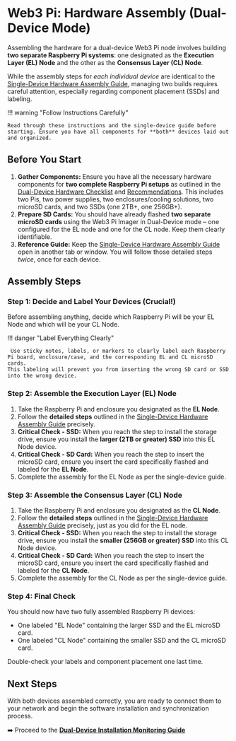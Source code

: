 # Web3 Pi: Hardware Assembly (Dual-Device Mode)

Assembling the hardware for a dual-device Web3 Pi node involves building **two separate Raspberry Pi systems**: one designated as the **Execution Layer (EL) Node** and the other as the **Consensus Layer (CL) Node**.

While the assembly steps for _each individual device_ are identical to the [Single-Device Hardware Assembly Guide](../single-mode/hardware-assembly.md), managing two builds requires careful attention, especially regarding component placement (SSDs) and labeling.

!!! warning "Follow Instructions Carefully"

    Read through these instructions and the single-device guide before starting. Ensure you have all components for **both** devices laid out and organized.

## Before You Start

1.  **Gather Components:** Ensure you have all the necessary hardware components for **two complete Raspberry Pi setups** as outlined in the [Dual-Device Hardware Checklist](./hardware-checklist.md) and [Recommendations](./hardware-recommendations.md). This includes two Pis, two power supplies, two enclosures/cooling solutions, two microSD cards, and two SSDs (one 2TB+, one 256GB+).
2.  **Prepare SD Cards:** You should have already flashed **two separate microSD cards** using the Web3 Pi Imager in Dual-Device mode – one configured for the EL node and one for the CL node. Keep them clearly identifiable.
3.  **Reference Guide:** Keep the [Single-Device Hardware Assembly Guide](../single-mode/hardware-assembly.md) open in another tab or window. You will follow those detailed steps _twice_, once for each device.

## Assembly Steps

### Step 1: Decide and Label Your Devices (Crucial!)

Before assembling anything, decide which Raspberry Pi will be your EL Node and which will be your CL Node.

!!! danger "Label Everything Clearly"

     Use sticky notes, labels, or markers to clearly label each Raspberry Pi board, enclosure/case, and the corresponding EL and CL microSD cards.
    This labeling will prevent you from inserting the wrong SD card or SSD into the wrong device.

### Step 2: Assemble the Execution Layer (EL) Node

1.  Take the Raspberry Pi and enclosure you designated as the **EL Node**.
2.  Follow the **detailed steps** outlined in the [Single-Device Hardware Assembly Guide](../single-mode/hardware-assembly.md) precisely.
3.  **Critical Check - SSD:** When you reach the step to install the storage drive, ensure you install the **larger (2TB or greater) SSD** into this EL Node device.
4.  **Critical Check - SD Card:** When you reach the step to insert the microSD card, ensure you insert the card specifically flashed and labeled for the **EL Node**.
5.  Complete the assembly for the EL Node as per the single-device guide.

### Step 3: Assemble the Consensus Layer (CL) Node

1.  Take the Raspberry Pi and enclosure you designated as the **CL Node**.
2.  Follow the **detailed steps** outlined in the [Single-Device Hardware Assembly Guide](../single-mode/hardware-assembly.md) precisely, just as you did for the EL node.
3.  **Critical Check - SSD:** When you reach the step to install the storage drive, ensure you install the **smaller (256GB or greater) SSD** into this CL Node device.
4.  **Critical Check - SD Card:** When you reach the step to insert the microSD card, ensure you insert the card specifically flashed and labeled for the **CL Node**.
5.  Complete the assembly for the CL Node as per the single-device guide.

### Step 4: Final Check

You should now have two fully assembled Raspberry Pi devices:

- One labeled "EL Node" containing the larger SSD and the EL microSD card.
- One labeled "CL Node" containing the smaller SSD and the CL microSD card.

Double-check your labels and component placement one last time.

## Next Steps

With both devices assembled correctly, you are ready to connect them to your network and begin the software installation and synchronization process.

➡️ Proceed to the [**Dual-Device Installation Monitoring Guide**](./installation-monitoring.md)
